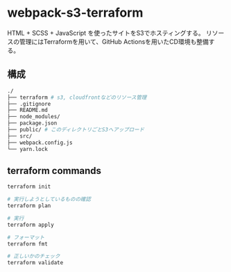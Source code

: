 # webpack-s3-terraform
HTML + SCSS + JavaScript を使ったサイトをS3でホスティングする。
リソースの管理にはTerraformを用いて、GitHub Actionsを用いたCD環境も整備する。

## 構成
```bash
./
├── terraform # s3, cloudfrontなどのリソース管理 
├── .gitignore
├── README.md 
├── node_modules/
├── package.json
├── public/ # このディレクトリごとS3へアップロード
├── src/ 
├── webpack.config.js
└── yarn.lock
```

## terraform commands
```bash
terraform init

# 実行しようとしているものの確認
terraform plan 

# 実行
terraform apply

# フォーマット
terraform fmt

# 正しいかのチェック
terraform validate
```
